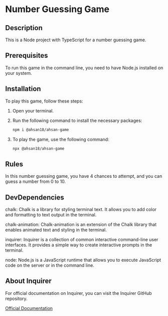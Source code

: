 # Number Guessing Game

## Description

This is a Node project with TypeScript for a number guessing game.

## Prerequisites

To run this game in the command line, you need to have Node.js installed on your system.

## Installation

To play this game, follow these steps:

1. Open your terminal.

2. Run the following command to install the necessary packages:
   ```bash
   npm i @ahsan18/ahsan-game
   ```
3. To play the game, use the following command:
   ```bash
   npx @ahsan18/ahsan-game
   ```
## Rules

In this number guessing game, you have 4 chances to attempt, and you can guess a number from 0 to 10.

## DevDependencies

chalk: Chalk is a library for styling terminal text. It allows you to add color and formatting to text output in the terminal.

chalk-animation: Chalk-animation is an extension of the Chalk library that enables animated text and styling in the terminal.

inquirer: Inquirer is a collection of common interactive command-line user interfaces. It provides a simple way to create interactive prompts in the terminal.

node: Node.js is a JavaScript runtime that allows you to execute JavaScript code on the server or in the command line.

## About Inquirer
For official documentation on Inquirer, you can visit the Inquirer GitHub repository.

[Official Documentation](https://www.npmjs.com/package/inquirer#documentation)
